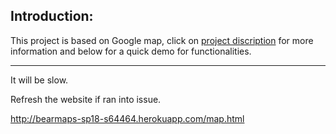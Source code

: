 Introduction:
------------

This project is based on Google map, click on [project discription](https://sp18.datastructur.es/materials/proj/proj3/proj3) for more information and below for a quick demo for functionalities.

-----------------------------------------------------------------------------------------------

It will be slow.

Refresh the website if ran into issue. 

http://bearmaps-sp18-s64464.herokuapp.com/map.html

